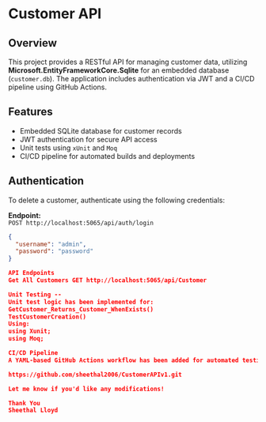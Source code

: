 # Customer API

## Overview
This project provides a RESTful API for managing customer data, utilizing **Microsoft.EntityFrameworkCore.Sqlite** for an embedded database (`customer.db`). The application includes authentication via JWT and a CI/CD pipeline using GitHub Actions.

## Features
- Embedded SQLite database for customer records
- JWT authentication for secure API access
- Unit tests using `xUnit` and `Moq`
- CI/CD pipeline for automated builds and deployments

## Authentication
To delete a customer, authenticate using the following credentials:

**Endpoint:**  
`POST http://localhost:5065/api/auth/login`
```json
{
  "username": "admin",
  "password": "password"
}

API Endpoints
Get All Customers GET http://localhost:5065/api/Customer

Unit Testing --
Unit test logic has been implemented for:
GetCustomer_Returns_Customer_WhenExists()
TestCustomerCreation()
Using:
using Xunit;
using Moq;

CI/CD Pipeline
A YAML-based GitHub Actions workflow has been added for automated testing and deployment.

https://github.com/sheethal2006/CustomerAPIv1.git

Let me know if you'd like any modifications!

Thank You
Sheethal Lloyd
